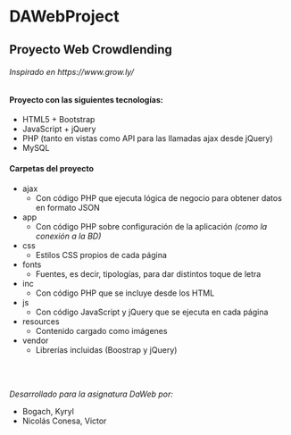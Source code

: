# DAWebProject

<h2> Proyecto Web Crowdlending</h2>
<h6> Inspirado en https://www.grow.ly/

<h4>Proyecto con las siguientes tecnologías:</h4>
<ul>
    <li>HTML5 + Bootstrap</li>
    <li>JavaScript + jQuery</li>
    <li>PHP (tanto en vistas como API para las llamadas ajax desde jQuery)</li>
    <li>MySQL</li>
</ul>

<h4>Carpetas del proyecto</h4>
<ul>
    <li>ajax
        <ul>
            <li>Con código PHP que ejecuta lógica de negocio para obtener datos en formato JSON</li>
        </ul>
    </li>
    <li>app
        <ul>
            <li>Con código PHP sobre configuración de la aplicación <i>(como la conexión a la BD)</i></li>
        </ul>
    </li>
    <li>css
        <ul>
            <li>Estilos CSS propios de cada página</li>
        </ul>
    </li>
    <li>fonts
        <ul>
            <li>Fuentes, es decir, tipologías, para dar distintos toque de letra</li>
        </ul>
    </li>
    <li>inc
        <ul>
            <li>Con código PHP que se incluye desde los HTML</li>
        </ul>
    </li>
    <li>js
        <ul>
            <li>Con código JavaScript y jQuery que se ejecuta en cada página</li>
        </ul>
    </li>
    <li>resources
        <ul>
            <li>Contenido cargado como imágenes</li>
        </ul>
    </li>
    <li>vendor
        <ul>
            <li>Librerías incluidas (Boostrap y jQuery)</li>
        </ul>
    </li>
</ul>

<br>
<br>

<i>Desarrollado para la asignatura DaWeb por:</i>
<ul>
    <li>Bogach, Kyryl</li>
    <li>Nicolás Conesa, Victor</li>
</ul>
